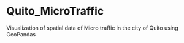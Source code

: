# Quito_MicroTraffic
Visualization of spatial data of Micro traffic in the city of Quito using GeoPandas  
